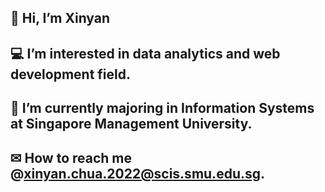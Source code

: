 ## 👋 Hi, I’m Xinyan
## 💻 I’m interested in data analytics and web development field.
## 🏫 I’m currently majoring in Information Systems at Singapore Management University.
## ✉ How to reach me @xinyan.chua.2022@scis.smu.edu.sg. 
